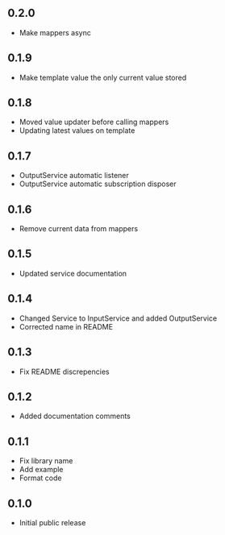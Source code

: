 ## 0.2.0

* Make mappers async

## 0.1.9

* Make template value the only current value stored

## 0.1.8

* Moved value updater before calling mappers
* Updating latest values on template

## 0.1.7

* OutputService automatic listener
* OutputService automatic subscription disposer

## 0.1.6

* Remove current data from mappers

## 0.1.5

* Updated service documentation

## 0.1.4

* Changed Service to InputService and added OutputService
* Corrected name in README

## 0.1.3

* Fix README discrepencies

## 0.1.2

* Added documentation comments

## 0.1.1

* Fix library name
* Add example
* Format code

## 0.1.0

* Initial public release